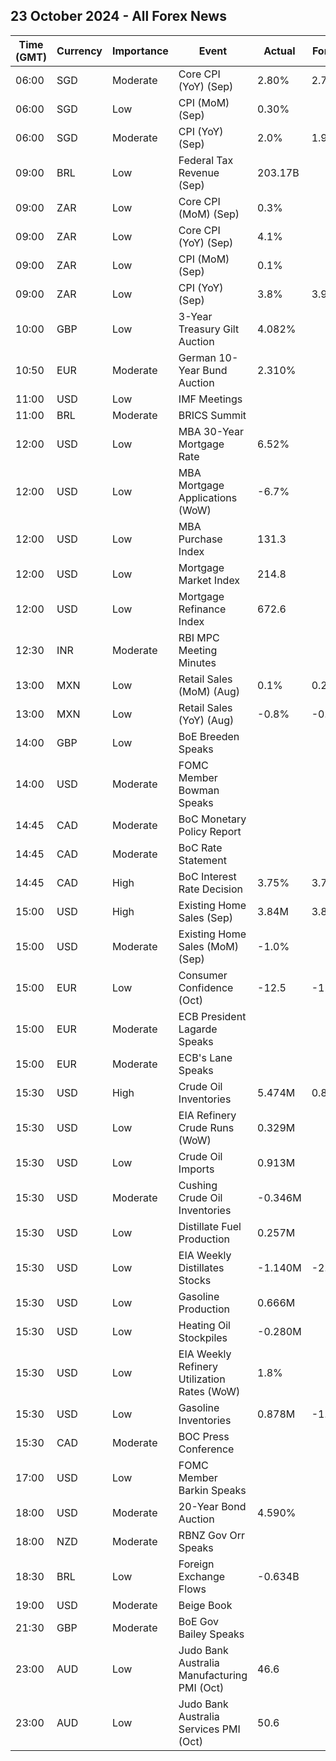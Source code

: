## 23 October 2024 - All Forex News

| Time (GMT) | Currency | Importance | Event | Actual | Forecast | Previous |
|------|----------|------------|-------|--------|----------|----------|
| 06:00 | SGD | Moderate | Core CPI (YoY) (Sep) | 2.80% | 2.70% | 2.70% |
| 06:00 | SGD | Low | CPI (MoM) (Sep) | 0.30% |  | 0.70% |
| 06:00 | SGD | Moderate | CPI (YoY) (Sep) | 2.0% | 1.9% | 2.2% |
| 09:00 | BRL | Low | Federal Tax Revenue (Sep) | 203.17B |  | 201.62B |
| 09:00 | ZAR | Low | Core CPI (MoM) (Sep) | 0.3% |  | 0.0% |
| 09:00 | ZAR | Low | Core CPI (YoY) (Sep) | 4.1% |  | 4.1% |
| 09:00 | ZAR | Low | CPI (MoM) (Sep) | 0.1% |  | 0.1% |
| 09:00 | ZAR | Low | CPI (YoY) (Sep) | 3.8% | 3.9% | 4.4% |
| 10:00 | GBP | Low | 3-Year Treasury Gilt Auction | 4.082% |  | 4.068% |
| 10:50 | EUR | Moderate | German 10-Year Bund Auction | 2.310% |  | 2.080% |
| 11:00 | USD | Low | IMF Meetings |  |  |  |
| 11:00 | BRL | Moderate | BRICS Summit |  |  |  |
| 12:00 | USD | Low | MBA 30-Year Mortgage Rate | 6.52% |  | 6.52% |
| 12:00 | USD | Low | MBA Mortgage Applications (WoW) | -6.7% |  | -17.0% |
| 12:00 | USD | Low | MBA Purchase Index | 131.3 |  | 138.4 |
| 12:00 | USD | Low | Mortgage Market Index | 214.8 |  | 230.2 |
| 12:00 | USD | Low | Mortgage Refinance Index | 672.6 |  | 734.6 |
| 12:30 | INR | Moderate | RBI MPC Meeting Minutes |  |  |  |
| 13:00 | MXN | Low | Retail Sales (MoM) (Aug) | 0.1% | 0.2% | 0.7% |
| 13:00 | MXN | Low | Retail Sales (YoY) (Aug) | -0.8% | -0.4% | -0.6% |
| 14:00 | GBP | Low | BoE Breeden Speaks |  |  |  |
| 14:00 | USD | Moderate | FOMC Member Bowman Speaks |  |  |  |
| 14:45 | CAD | Moderate | BoC Monetary Policy Report |  |  |  |
| 14:45 | CAD | Moderate | BoC Rate Statement |  |  |  |
| 14:45 | CAD | High | BoC Interest Rate Decision | 3.75% | 3.75% | 4.25% |
| 15:00 | USD | High | Existing Home Sales (Sep) | 3.84M | 3.88M | 3.88M |
| 15:00 | USD | Moderate | Existing Home Sales (MoM) (Sep) | -1.0% |  | -2.0% |
| 15:00 | EUR | Low | Consumer Confidence (Oct) | -12.5 | -12.0 | -12.9 |
| 15:00 | EUR | Moderate | ECB President Lagarde Speaks |  |  |  |
| 15:00 | EUR | Moderate | ECB's Lane Speaks |  |  |  |
| 15:30 | USD | High | Crude Oil Inventories | 5.474M | 0.800M | -2.191M |
| 15:30 | USD | Low | EIA Refinery Crude Runs (WoW) | 0.329M |  | 0.165M |
| 15:30 | USD | Low | Crude Oil Imports | 0.913M |  | -1.039M |
| 15:30 | USD | Moderate | Cushing Crude Oil Inventories | -0.346M |  | 0.108M |
| 15:30 | USD | Low | Distillate Fuel Production | 0.257M |  | -0.234M |
| 15:30 | USD | Low | EIA Weekly Distillates Stocks | -1.140M | -2.000M | -3.534M |
| 15:30 | USD | Low | Gasoline Production | 0.666M |  | -0.941M |
| 15:30 | USD | Low | Heating Oil Stockpiles | -0.280M |  | -0.343M |
| 15:30 | USD | Low | EIA Weekly Refinery Utilization Rates (WoW) | 1.8% |  | 1.0% |
| 15:30 | USD | Low | Gasoline Inventories | 0.878M | -1.600M | -2.201M |
| 15:30 | CAD | Moderate | BOC Press Conference |  |  |  |
| 17:00 | USD | Low | FOMC Member Barkin Speaks |  |  |  |
| 18:00 | USD | Moderate | 20-Year Bond Auction | 4.590% |  | 4.039% |
| 18:00 | NZD | Moderate | RBNZ Gov Orr Speaks |  |  |  |
| 18:30 | BRL | Low | Foreign Exchange Flows | -0.634B |  | 3.246B |
| 19:00 | USD | Moderate | Beige Book |  |  |  |
| 21:30 | GBP | Moderate | BoE Gov Bailey Speaks |  |  |  |
| 23:00 | AUD | Low | Judo Bank Australia Manufacturing PMI (Oct) | 46.6 |  | 46.7 |
| 23:00 | AUD | Low | Judo Bank Australia Services PMI (Oct) | 50.6 |  | 50.5 |
